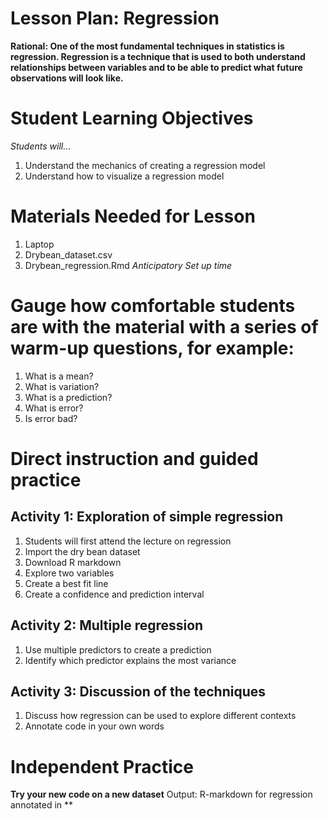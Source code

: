 # Lesson Plan: Regression 
**Rational: One of the most fundamental techniques in statistics is regression. 
Regression is a technique that is used to both understand relationships between variables and to be able to predict 
what future observations will look like.**  
# Student Learning Objectives 
*Students will…*
1) Understand the mechanics of creating a regression model
2) Understand how to visualize a regression model

# Materials Needed for Lesson
1) Laptop
2) Drybean_dataset.csv
3) Drybean_regression.Rmd 
*Anticipatory Set up time* 

# Gauge how comfortable students are with the material with a series of warm-up questions, for example:
1) What is a mean?
2) What is variation?
3) What is a prediction?
4) What is error?
5) Is error bad?

# Direct instruction and guided practice
## Activity 1: Exploration of simple regression
1) Students will first attend the lecture on regression
2) Import the dry bean dataset
3) Download R markdown
4) Explore two variables
5) Create a best fit line
6) Create a confidence and prediction interval

## Activity 2: Multiple regression
1) Use multiple predictors to create a prediction
2) Identify which predictor explains the most variance

## Activity 3: Discussion of the techniques
1) Discuss how regression can be used to explore different contexts
2) Annotate code in your own words 

# Independent Practice 

**Try your new code on a new dataset**
Output:  R-markdown for regression annotated in **
